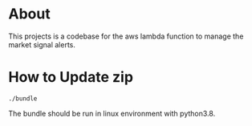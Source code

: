 # About
This projects is a codebase for the aws lambda function to manage the market signal alerts.

# How to Update zip
```
./bundle
```
The bundle should be run in linux environment with python3.8.

